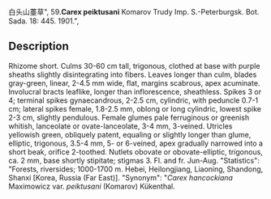 白头山薹草",
59.**Carex peiktusani** Komarov Trudy Imp. S.-Peterburgsk. Bot. Sada. 18: 445. 1901.",

## Description
Rhizome short. Culms 30-60 cm tall, trigonous, clothed at base with purple sheaths slightly disintegrating into fibers. Leaves longer than culm, blades gray-green, linear, 2-4.5 mm wide, flat, margins scabrous, apex acuminate. Involucral bracts leaflike, longer than inflorescence, sheathless. Spikes 3 or 4; terminal spikes gynaecandrous, 2-2.5 cm, cylindric, with peduncle 0.7-1 cm; lateral spikes female, 1.8-2.5 mm, oblong or long cylindric, lowest spike 2-3 cm, slightly pendulous. Female glumes pale ferruginous or greenish whitish, lanceolate or ovate-lanceolate, 3-4 mm, 3-veined. Utricles yellowish green, obliquely patent, equaling or slightly longer than glume, elliptic, trigonous, 3.5-4 mm, 5- or 6-veined, apex gradually narrowed into a short beak, orifice 2-toothed. Nutlets obovate or obovate-elliptic, trigonous, ca. 2 mm, base shortly stipitate; stigmas 3. Fl. and fr. Jun-Aug.
  "Statistics": "Forests, riversides; 1000-1700 m. Hebei, Heilongjiang, Liaoning, Shandong, Shanxi [Korea, Russia (Far East)].
  "Synonym": "*Carex hancockiana* Maximowicz var. *peiktusani* (Komarov) Kükenthal.
